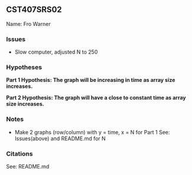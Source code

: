 ## CST407SRS02

Name: Fro Warner

### Issues
- Slow computer, adjusted N to 250

### Hypotheses
__Part 1 Hypothesis: The graph will be increasing in time as array size increases.__

__Part 2 Hypothesis: The graph will have a close to constant time as array size increases.__

### Notes

- Make 2 graphs (row/column) with y = time, x = N for Part 1
	See: Issues(above) and README.md for N

### Citations
See: README.md
